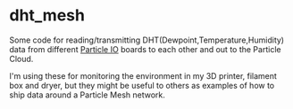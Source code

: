 # dht_mesh
Some code for reading/transmitting DHT(Dewpoint,Temperature,Humidity) data from different [Particle IO](http://particle.io) boards
to each other and out to the Particle Cloud. 

I'm using these for monitoring the environment in my 3D printer, filament box and dryer, but they might be useful to others as examples of how to ship data around a Particle Mesh network.

